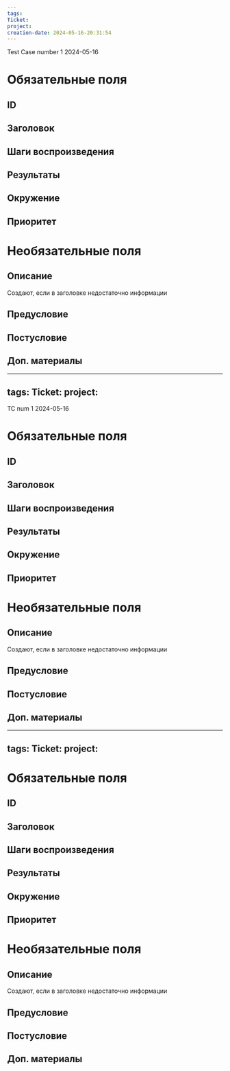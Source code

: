 ```yaml
---
tags: 
Ticket: 
project: 
creation-date: 2024-05-16-20:31:54
---
```

Test Case number 1
2024-05-16

# Обязательные поля
## ID
## Заголовок
## Шаги воcпроизведения
## Результаты
## Окружение
## Приоритет

# Необязательные поля
## Описание
Создают, если в заголовке недостаточно информации
## Предусловие
## Постусловие
## Доп. материалы



---
tags: 
Ticket: 
project:
---
TC num 1
2024-05-16

# Обязательные поля
## ID
## Заголовок
## Шаги воcпроизведения
## Результаты
## Окружение
## Приоритет

# Необязательные поля
## Описание
Создают, если в заголовке недостаточно информации
## Предусловие
## Постусловие
## Доп. материалы



---
tags: 
Ticket: 
project:
---

# Обязательные поля
## ID
## Заголовок
## Шаги воcпроизведения
## Результаты
## Окружение
## Приоритет

# Необязательные поля
## Описание
Создают, если в заголовке недостаточно информации
## Предусловие
## Постусловие
## Доп. материалы



